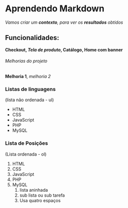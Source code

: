 # Aprendendo Markdown

*Vamos criar um **contexto**, para ver os __resultados__ obtidos*

## Funcionalidades:

__Checkout, _Tela de produto_, Catálogo, Home com banner__

###### Melhorias do projeto

**Melhoria 1**, *melhoria 2*

### Listas de linguagens 
(lista não ordenada - ul)

* HTML
* CSS
* JavaScript
* PHP
* MySQL

### Lista de Posições
(Lista ordenada - ol)

1. HTML
2. CSS
3. JavaScript
4. PHP
5. MySQL
    1. lista aninhada
    2. sub lista ou sub tarefa
    3. Usa quatro espaços
